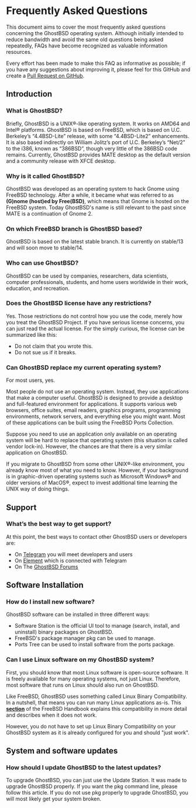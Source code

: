 Frequently Asked Questions
==========================

This document aims to cover the most frequently asked questions concerning the GhostBSD operating system. Although initially intended to reduce bandwidth and avoid the same old questions being asked repeatedly, FAQs have become recognized as valuable information resources.

Every effort has been made to make this FAQ as informative as possible; if you have any suggestions about improving it, please feel for this GitHub and create a [Pull Request on GitHub](https://github.com/ghostbsd/documentation).

## Introduction

### What is GhostBSD?

Briefly, GhostBSD is a UNIX®-like operating system. It works on AMD64 and Intel® platforms. GhostBSD is based on FreeBSD, which is based on U.C. Berkeley’s “4.4BSD-Lite” release, with some “4.4BSD-Lite2” enhancements. It is also based indirectly on William Jolitz’s port of U.C. Berkeley’s “Net/2” to the i386, known as “386BSD”, though very little of the 386BSD code remains. Currently, GhostBSD provides MATE desktop as the default version and a community release with XFCE desktop.

### Why is it called GhostBSD?

GhostBSD was developed as an operating system to hack Gnome using FreeBSD technology. After a while, it became what was referred to as **(G)nome (host)ed by Free(BSD)**, which means that Gnome is hosted on the FreeBSD system. Today GhostBSD's name is still relevant to the past since MATE is a continuation of Gnome 2.

### On which FreeBSD branch is GhostBSD based?

GhostBSD is based on the latest stable branch. It is currently on stable/13 and will soon move to stable/14.

### Who can use GhostBSD?

GhostBSD can be used by companies, researchers, data scientists, computer professionals, students, and home users worldwide in their work, education, and recreation.

### Does the GhostBSD license have any restrictions?

Yes. Those restrictions do not control how you use the code, merely how you treat the GhostBSD Project. If you have serious license concerns, you can just read the actual license. For the simply curious, the license can be summarized like this:

* Do not claim that you wrote this.
* Do not sue us if it breaks.

### Can GhostBSD replace my current operating system?

For most users, yes.

Most people do not use an operating system. Instead, they use applications that make a computer useful. GhostBSD is designed to provide a desktop and full-featured environment for applications. It supports various web browsers, office suites, email readers, graphics programs, programming environments, network servers, and everything else you might want. Most of these applications can be built using the FreeBSD Ports Collection.

Suppose you need to use an application only available on an operating system will be hard to replace that operating system (this situation is called vendor lock-in). However, the chances are that there is a very similar application on GhostBSD.

If you migrate to GhostBSD from some other UNIX®-like environment, you already know most of what you need to know. However, if your background is in graphic-driven operating systems such as Microsoft Windows® and older versions of MacOS®, expect to invest additional time learning the UNIX way of doing things.

## Support

### What’s the best way to get support?

At this point, the best ways to contact other GhostBSD users or developers are:

* On [Telegram](https://t.me/ghostbsd) you will meet developers and users
* On [Element](https://app.element.io/#/room/#ghostbsd:matrix.org) which is connected with Telegram
* On The [GhostBSD Forums](https://forums.ghostbsd.org)

## Software Installation

### How do I install new software?

GhostBSD software can be installed in three different ways:

* Software Station is the official UI tool to manage (search, install, and uninstall) binary packages on GhostBSD.
* FreeBSD's package manager pkg can be used to manage.
* Ports Tree can be used to install software from the ports package.

### Can I use Linux software on my GhostBSD system?

First, you should know that most Linux software is open-source software. It is freely available for many operating systems, not just Linux. Therefore, most software that runs on Linux should also run on GhostBSD.

Like FreeBSD, GhostBSD uses something called Linux Binary Compatibility. In a nutshell, that means you can run many Linux applications as-is. This **[section](https://docs.freebsd.org/en/books/handbook/linuxemu/)** of the FreeBSD Handbook explains this compatibility in more detail and describes when it does not work.

However, you do not have to set up Linux Binary Compatibility on your GhostBSD system as it is already configured for you and should "just work".


## System and software updates

### How should I update GhostBSD to the latest updates?

To upgrade GhostBSD, you can just use the Update Station. It was made to upgrade GhostBSD properly. If you want the pkg command line, please follow this article. If you do not use pkg properly to upgrade GhostBSD, you will most likely get your system broken.
